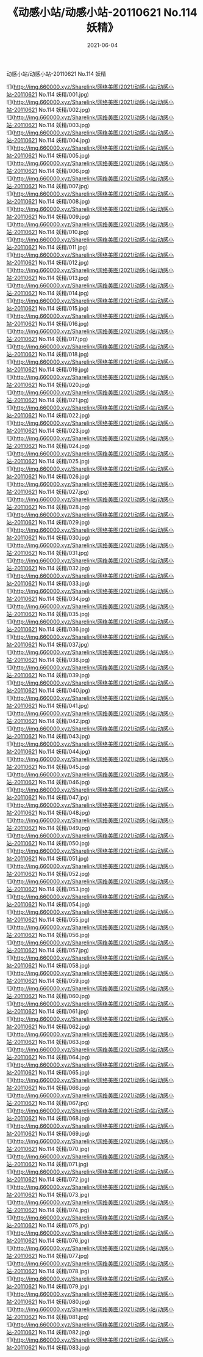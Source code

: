 ﻿---
layout: post
title:  《动感小站/动感小站-20110621 No.114 妖精》
date:   2021-06-04
img: http://img.660000.xyz/Sharelink/网络美图/2021/动感小站/动感小站-20110621 No.114 妖精/000.jpg
categories: [美女, 清纯, 唯美]
---

动感小站/动感小站-20110621 No.114 妖精

 ![](http://img.660000.xyz/Sharelink/网络美图/2021/动感小站/动感小站-20110621 No.114 妖精/001.jpg) <br>![](http://img.660000.xyz/Sharelink/网络美图/2021/动感小站/动感小站-20110621 No.114 妖精/002.jpg) <br>![](http://img.660000.xyz/Sharelink/网络美图/2021/动感小站/动感小站-20110621 No.114 妖精/003.jpg) <br>![](http://img.660000.xyz/Sharelink/网络美图/2021/动感小站/动感小站-20110621 No.114 妖精/004.jpg) <br>![](http://img.660000.xyz/Sharelink/网络美图/2021/动感小站/动感小站-20110621 No.114 妖精/005.jpg) <br>![](http://img.660000.xyz/Sharelink/网络美图/2021/动感小站/动感小站-20110621 No.114 妖精/006.jpg) <br>![](http://img.660000.xyz/Sharelink/网络美图/2021/动感小站/动感小站-20110621 No.114 妖精/007.jpg) <br>![](http://img.660000.xyz/Sharelink/网络美图/2021/动感小站/动感小站-20110621 No.114 妖精/008.jpg) <br>![](http://img.660000.xyz/Sharelink/网络美图/2021/动感小站/动感小站-20110621 No.114 妖精/009.jpg) <br>![](http://img.660000.xyz/Sharelink/网络美图/2021/动感小站/动感小站-20110621 No.114 妖精/010.jpg) <br>![](http://img.660000.xyz/Sharelink/网络美图/2021/动感小站/动感小站-20110621 No.114 妖精/011.jpg) <br>![](http://img.660000.xyz/Sharelink/网络美图/2021/动感小站/动感小站-20110621 No.114 妖精/012.jpg) <br>![](http://img.660000.xyz/Sharelink/网络美图/2021/动感小站/动感小站-20110621 No.114 妖精/013.jpg) <br>![](http://img.660000.xyz/Sharelink/网络美图/2021/动感小站/动感小站-20110621 No.114 妖精/014.jpg) <br>![](http://img.660000.xyz/Sharelink/网络美图/2021/动感小站/动感小站-20110621 No.114 妖精/015.jpg) <br>![](http://img.660000.xyz/Sharelink/网络美图/2021/动感小站/动感小站-20110621 No.114 妖精/016.jpg) <br>![](http://img.660000.xyz/Sharelink/网络美图/2021/动感小站/动感小站-20110621 No.114 妖精/017.jpg) <br>![](http://img.660000.xyz/Sharelink/网络美图/2021/动感小站/动感小站-20110621 No.114 妖精/018.jpg) <br>![](http://img.660000.xyz/Sharelink/网络美图/2021/动感小站/动感小站-20110621 No.114 妖精/019.jpg) <br>![](http://img.660000.xyz/Sharelink/网络美图/2021/动感小站/动感小站-20110621 No.114 妖精/020.jpg) <br>![](http://img.660000.xyz/Sharelink/网络美图/2021/动感小站/动感小站-20110621 No.114 妖精/021.jpg) <br>![](http://img.660000.xyz/Sharelink/网络美图/2021/动感小站/动感小站-20110621 No.114 妖精/022.jpg) <br>![](http://img.660000.xyz/Sharelink/网络美图/2021/动感小站/动感小站-20110621 No.114 妖精/023.jpg) <br>![](http://img.660000.xyz/Sharelink/网络美图/2021/动感小站/动感小站-20110621 No.114 妖精/024.jpg) <br>![](http://img.660000.xyz/Sharelink/网络美图/2021/动感小站/动感小站-20110621 No.114 妖精/025.jpg) <br>![](http://img.660000.xyz/Sharelink/网络美图/2021/动感小站/动感小站-20110621 No.114 妖精/026.jpg) <br>![](http://img.660000.xyz/Sharelink/网络美图/2021/动感小站/动感小站-20110621 No.114 妖精/027.jpg) <br>![](http://img.660000.xyz/Sharelink/网络美图/2021/动感小站/动感小站-20110621 No.114 妖精/028.jpg) <br>![](http://img.660000.xyz/Sharelink/网络美图/2021/动感小站/动感小站-20110621 No.114 妖精/029.jpg) <br>![](http://img.660000.xyz/Sharelink/网络美图/2021/动感小站/动感小站-20110621 No.114 妖精/030.jpg) <br>![](http://img.660000.xyz/Sharelink/网络美图/2021/动感小站/动感小站-20110621 No.114 妖精/031.jpg) <br>![](http://img.660000.xyz/Sharelink/网络美图/2021/动感小站/动感小站-20110621 No.114 妖精/032.jpg) <br>![](http://img.660000.xyz/Sharelink/网络美图/2021/动感小站/动感小站-20110621 No.114 妖精/033.jpg) <br>![](http://img.660000.xyz/Sharelink/网络美图/2021/动感小站/动感小站-20110621 No.114 妖精/034.jpg) <br>![](http://img.660000.xyz/Sharelink/网络美图/2021/动感小站/动感小站-20110621 No.114 妖精/035.jpg) <br>![](http://img.660000.xyz/Sharelink/网络美图/2021/动感小站/动感小站-20110621 No.114 妖精/036.jpg) <br>![](http://img.660000.xyz/Sharelink/网络美图/2021/动感小站/动感小站-20110621 No.114 妖精/037.jpg) <br>![](http://img.660000.xyz/Sharelink/网络美图/2021/动感小站/动感小站-20110621 No.114 妖精/038.jpg) <br>![](http://img.660000.xyz/Sharelink/网络美图/2021/动感小站/动感小站-20110621 No.114 妖精/039.jpg) <br>![](http://img.660000.xyz/Sharelink/网络美图/2021/动感小站/动感小站-20110621 No.114 妖精/040.jpg) <br>![](http://img.660000.xyz/Sharelink/网络美图/2021/动感小站/动感小站-20110621 No.114 妖精/041.jpg) <br>![](http://img.660000.xyz/Sharelink/网络美图/2021/动感小站/动感小站-20110621 No.114 妖精/042.jpg) <br>![](http://img.660000.xyz/Sharelink/网络美图/2021/动感小站/动感小站-20110621 No.114 妖精/043.jpg) <br>![](http://img.660000.xyz/Sharelink/网络美图/2021/动感小站/动感小站-20110621 No.114 妖精/044.jpg) <br>![](http://img.660000.xyz/Sharelink/网络美图/2021/动感小站/动感小站-20110621 No.114 妖精/045.jpg) <br>![](http://img.660000.xyz/Sharelink/网络美图/2021/动感小站/动感小站-20110621 No.114 妖精/046.jpg) <br>![](http://img.660000.xyz/Sharelink/网络美图/2021/动感小站/动感小站-20110621 No.114 妖精/047.jpg) <br>![](http://img.660000.xyz/Sharelink/网络美图/2021/动感小站/动感小站-20110621 No.114 妖精/048.jpg) <br>![](http://img.660000.xyz/Sharelink/网络美图/2021/动感小站/动感小站-20110621 No.114 妖精/049.jpg) <br>![](http://img.660000.xyz/Sharelink/网络美图/2021/动感小站/动感小站-20110621 No.114 妖精/050.jpg) <br>![](http://img.660000.xyz/Sharelink/网络美图/2021/动感小站/动感小站-20110621 No.114 妖精/051.jpg) <br>![](http://img.660000.xyz/Sharelink/网络美图/2021/动感小站/动感小站-20110621 No.114 妖精/052.jpg) <br>![](http://img.660000.xyz/Sharelink/网络美图/2021/动感小站/动感小站-20110621 No.114 妖精/053.jpg) <br>![](http://img.660000.xyz/Sharelink/网络美图/2021/动感小站/动感小站-20110621 No.114 妖精/054.jpg) <br>![](http://img.660000.xyz/Sharelink/网络美图/2021/动感小站/动感小站-20110621 No.114 妖精/055.jpg) <br>![](http://img.660000.xyz/Sharelink/网络美图/2021/动感小站/动感小站-20110621 No.114 妖精/056.jpg) <br>![](http://img.660000.xyz/Sharelink/网络美图/2021/动感小站/动感小站-20110621 No.114 妖精/057.jpg) <br>![](http://img.660000.xyz/Sharelink/网络美图/2021/动感小站/动感小站-20110621 No.114 妖精/058.jpg) <br>![](http://img.660000.xyz/Sharelink/网络美图/2021/动感小站/动感小站-20110621 No.114 妖精/059.jpg) <br>![](http://img.660000.xyz/Sharelink/网络美图/2021/动感小站/动感小站-20110621 No.114 妖精/060.jpg) <br>![](http://img.660000.xyz/Sharelink/网络美图/2021/动感小站/动感小站-20110621 No.114 妖精/061.jpg) <br>![](http://img.660000.xyz/Sharelink/网络美图/2021/动感小站/动感小站-20110621 No.114 妖精/062.jpg) <br>![](http://img.660000.xyz/Sharelink/网络美图/2021/动感小站/动感小站-20110621 No.114 妖精/063.jpg) <br>![](http://img.660000.xyz/Sharelink/网络美图/2021/动感小站/动感小站-20110621 No.114 妖精/064.jpg) <br>![](http://img.660000.xyz/Sharelink/网络美图/2021/动感小站/动感小站-20110621 No.114 妖精/065.jpg) <br>![](http://img.660000.xyz/Sharelink/网络美图/2021/动感小站/动感小站-20110621 No.114 妖精/066.jpg) <br>![](http://img.660000.xyz/Sharelink/网络美图/2021/动感小站/动感小站-20110621 No.114 妖精/067.jpg) <br>![](http://img.660000.xyz/Sharelink/网络美图/2021/动感小站/动感小站-20110621 No.114 妖精/068.jpg) <br>![](http://img.660000.xyz/Sharelink/网络美图/2021/动感小站/动感小站-20110621 No.114 妖精/069.jpg) <br>![](http://img.660000.xyz/Sharelink/网络美图/2021/动感小站/动感小站-20110621 No.114 妖精/070.jpg) <br>![](http://img.660000.xyz/Sharelink/网络美图/2021/动感小站/动感小站-20110621 No.114 妖精/071.jpg) <br>![](http://img.660000.xyz/Sharelink/网络美图/2021/动感小站/动感小站-20110621 No.114 妖精/072.jpg) <br>![](http://img.660000.xyz/Sharelink/网络美图/2021/动感小站/动感小站-20110621 No.114 妖精/073.jpg) <br>![](http://img.660000.xyz/Sharelink/网络美图/2021/动感小站/动感小站-20110621 No.114 妖精/074.jpg) <br>![](http://img.660000.xyz/Sharelink/网络美图/2021/动感小站/动感小站-20110621 No.114 妖精/075.jpg) <br>![](http://img.660000.xyz/Sharelink/网络美图/2021/动感小站/动感小站-20110621 No.114 妖精/076.jpg) <br>![](http://img.660000.xyz/Sharelink/网络美图/2021/动感小站/动感小站-20110621 No.114 妖精/077.jpg) <br>![](http://img.660000.xyz/Sharelink/网络美图/2021/动感小站/动感小站-20110621 No.114 妖精/078.jpg) <br>![](http://img.660000.xyz/Sharelink/网络美图/2021/动感小站/动感小站-20110621 No.114 妖精/079.jpg) <br>![](http://img.660000.xyz/Sharelink/网络美图/2021/动感小站/动感小站-20110621 No.114 妖精/080.jpg) <br>![](http://img.660000.xyz/Sharelink/网络美图/2021/动感小站/动感小站-20110621 No.114 妖精/081.jpg) <br>![](http://img.660000.xyz/Sharelink/网络美图/2021/动感小站/动感小站-20110621 No.114 妖精/082.jpg) <br>![](http://img.660000.xyz/Sharelink/网络美图/2021/动感小站/动感小站-20110621 No.114 妖精/083.jpg) <br>